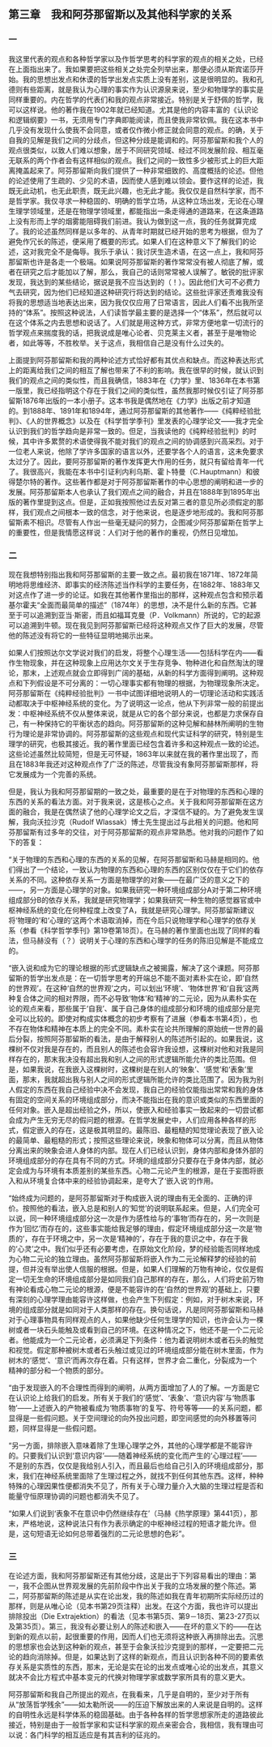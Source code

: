 ## 第三章　我和阿芬那留斯以及其他科学家的关系

### 一

我这里代表的观点和各种哲学家以及作哲学思考的科学家的观点的相关之处，已经在上面指出来了。我如果要把这些相关之处完全列举出来，那便必须从斯宾诺莎开始。我的思想出发点和休谟的哲学出发点实质上没有差别，这是很明显的。我和孔德则有些距离，就是我认为心理的事实作为认识源泉来说，至少和物理学的事实是同样重要的。内在哲学的代表们和我的观点非常接近。特别是关于舒佩的哲学，我可以这样说。他的著作我在1902年就已经知道。尤其是他的内容丰富的《认识论和逻辑纲要》一书，无须用专门字典即能阅读，而且使我非常钦佩。我在这本书中几乎没有发现什么使我不会同意，或者仅作微小修正就会同意的观点。的确，关于自我的见解是我们之间的分歧点，但这种分歧是能调和的。阿芬那留斯和我个人的观点很类似，以致人们难以想象，居于不同研究领域、经过不同发展阶段、相互毫无联系的两个作者会有这样相似的观点。我们之间的一致性多少被形式上的巨大距离掩盖起来了。阿芬那留斯向我们提供了一种非常细致的、高度概括的论述。但他的论述使用了生疏的、少见的术语，因而使人感到难以领会。要作这样的论述，我既无此动机，也无此职责，既无此兴趣，也无此才能。我仅仅是自然科学家，而不是哲学家。我仅寻求一种稳固的、明确的哲学立场，从这种立场出发，无论在心理生理学领域里，还是在物理学领域里，都能指出一条走得通的道路来，在这条道路上没有形而上学的烟雾能阻碍我们前进。我认为做到这一点，我的任务就算完成了。我的论述虽然同样是以多年的、从青年时期就已经开始的思考为根据，但为了避免作冗长的陈述，便采用了概要的形式。如果人们在这种意义下了解我们的论述，这对我完全不是侮辱。我乐于承认：我讨厌生造术语，在这一点上，我和阿芬那留斯也许是各走一个极端。如果说阿芬那留斯的著作常常没有被人彻底了解，或者在研究之后才能加以了解，那么，我自己的话则常常被人误解了。敏锐的批评家发现，我达到的某些结论，据说是我不应当达到的（！）。因此他们大可不必费力气去研究，因为他们已经知道这种研究行将达到的结论。这些批评家还责难我没有将我的思想适当地表达出来，因为我仅仅应用了日常语言，因此人们看不出我所坚持的“体系”。按照这种说法，人们读哲学最主要的是选择一个“体系”，然后就可以在这个体系之内去思想和说话了。人们就是用这种方式，非常方便地拿一切流行的哲学观点来揣度我的话，把我说成是唯心论者、贝克莱主义者，甚至于是唯物论者，如此等等，不胜枚举。关于这点，我相信自己是没有什么过失的。

上面提到阿芬那留斯和我的两种论述方式恰好都有其优点和缺点。而这种表达形式上的距离给我们之间的相互了解也带来了不利的影响。我在很早的时候，就认识到我们的观点之间的类似性，而且我确信，1883年在《力学》里、1836年在本书第一版里，我已经指明这个存在于我们之间的类似性，虽然我那时候仅引证了阿芬那留斯1876年出版的一本小册子。这本书我是偶然地在《力学》出版之前才知道的。到1888年、1891年和1894年，通过阿芬那留斯的其他著作——《纯粹经验批判》、《人的世界概念》以及在《科学哲学季刊》里发表的心理学论文——我才完全认识到我们的哲学趋向是非常一致的。但足，当我读他的《纯粹经验批判》的时候，其中许多累赘的术语使得我不能对我们的观点之间的协调感到兴高采烈。对于一位老人来说，他除了学许多国家的语言以外，还要学各个人的语言，这未免要求太过分了。因此，要阿芬那留斯的著作发挥更大作用的任务，就只有留给青年一代了。我很高兴，我能在本书中引证利内利乌斯、霍卜特曼（C.Hauptmann）和彼得楚尔特的著作。这些著作都是对于阿芬那留斯著作的中心思想的阐明和进一步的发展。阿芬那留斯本人也承认了我们观点之间的融合，并且在1888年到1895年出版的著作里提到这点。但是，正如我按照他过去反对第三者的意见所必须假定的那样，我们观点之间根本一致的信念，对于他来说，也是逐步地形成的。我和阿芬那留斯素不相识。尽管有人作出一些毫无疑问的努力，企图减少阿芬那留斯在哲学上的重要性，但是我情愿这样说：人们对于他的著作的重视，仍然日见增加。

### 二

现在我想特别指出我和阿芬那留斯的主要一致之点。最初我在1871年、1872年简明地将思维经济、即事实的经济陈述当作科学的主要任务，在1882年、1883年又对这点作了进一步的论证。如我在其他著作里指出的那样，这种观点包含和预示着基尔霍夫“全面而最简单的描述”（1874年）的思想，决不是什么新的东西。它甚至于可以追溯到亚当·斯密，而且如福耳克曼（P．Volkmann）所说的，它的起源可以追溯到牛顿。现在我见到阿芬那留斯已经将这种观点又作了巨大的发展，尽管他的陈述没有将它的一些特征显明地揭示出来。

如果人们按照达尔文学说对我们的启发，将整个心理生活——包括科学在内——看作生物现象，并在这种现象上应用达尔文关于生存竞争、物种进化和自然淘汰的理论，那末，上述观点就会立即得到广阔的基础，从新的科学方面得到阐明。这种观点和下列假设是不可分离的：一切心理事实都有物理的根据，为物理现象所决定。阿芬那留斯在《纯粹经验批判》一书中试图详细地说明人的一切理论活动和实践活动都取决于中枢神经系统的变化。为了说明这一论点，他从下列非常一般的前提出发：中枢神经系统不仅从整体来说，就是从它的各个部分来说，也都是力求保存自己，有一种保持它的平衡状态的趋向。阿芬那留斯的这种见解和赫林所阐明的生物行为理论是非常协调的。阿芬那留斯的这些观点和现代实证科学的研究，特别是生理学的研究，也极其接近。我的著作里面已经包含着许多和这种观点一致的论述。这些论述虽然比较简短，但是无可怀疑，1863年以来就在我的著作里出现了，而且在1883年我还对这种观点作了广泛的陈述，尽管我没有象阿芬那留斯那样，将它发展成为一个完善的系统。

但是，我认为我和阿芬那留期的一致之处，最重要的是在于对物理的东西和心理的东西的关系的看法方面。对于我来说，这是核心之点。关于我和阿芬那留斯在这方面的融合，我是在偶然读了他的心理学论文之后，才深信不疑的。为了避免发生误解，我向沃拉沙克（Rudolf Wlassak）博士先生提出过与此相关的问题。他和阿芬那留斯有过多年的交往，对于阿芬那留斯的观点非常熟悉。他对我的问题作了如下的答复：

“关于物理的东西和心理的东西的关系的见解，在阿芬那留斯和马赫是相同的。他们得出了一个结论，一致认为物理的东西和心理的东西的区别仅仅在于它们的依存关系的不同。这种依存关系一方面是物理学的对象——在最广泛的意义之下的——，另一方面是心理学的对象。如果我研究一种环境组成部分A对于第二种环境组成部分B的依存关系，我就是研究物理学；如果我研究一种生物的感觉器官或中枢神经系统的变化在何种程度上改变了A，我就是研究心理学。阿芬那留斯建议将‘物理的’和‘心理的’这两个术语取消掉，而在今后只说物理学和心理学的依存关系（参看《科学哲学季刊》第19卷第18页）。在马赫的著作里面也出现了同样的看法，但马赫没有（？）说明关于心理的东西和心理学的任务的陈旧见解是不能成立的。

“嵌入说和成为它的理论根据的形式逻辑缺点之被揭露，解决了这个课题。阿芬那留斯的哲学出发点是：在一切哲学思考的开端总不能不面对素朴实在论，即‘自然的世界观’。在这种‘自然的世界观’之内，可以划出‘环境’、‘物体世界’和‘自我’这两种复合体之间的相对界限，而不必导致‘物体’和‘精神’的二元论，因为从素朴实在论的观点来看，那些属于‘自我’、属于自己身体的组成部分和环境的组成部分是完全可以比较的。即使对构成实体概念的初步考察有了进展（参看本书第4页），也不存在物体和精神在本质上的完全不同。素朴实在论共所理解的原始统一世界的最后分裂，按照阿芬那留斯的看法，是由于解释别人的陈述所引起的。如果我说，这棵树不仅对我是存在的，而且别人的陈述也会容许我设想，这棵树对他和对我是同样存在的，那末我决没有超出我和别人之间的形式逻辑所能允许的类比范围。但是，如果我说，在我嵌入这棵树时，这棵树是在别人的‘映象’、‘感觉’和‘表象’里面，那末，我就超出我与别人之间的形式逻辑所能允许的类比范围了。因为我为别人假定的东西在我自己经验中决不会发现，我自己的经验仅能指出常常和我的身体有固定的空间关系的环境组成部分，而决不能指出在我的意识或类似的东西里面的任何对象。嵌入是超出经验之外，所以，使嵌入和经验事实一致起来的一切尝试都会成为产生无穷无尽的假问题的根源。在哲学发展史中，人们应用各种各样的形式，假定嵌入的存在，这是极其明显的。最陈旧、最粗糙的知觉理论表现了嵌入论的最简单、最粗糙的形式；按照这些理论来说，映象和物体可以分离，而且从物体分离出来的映象会进人身体的内部。现在人们已经认识到，身体内部和身体外部的环境组成部分的存在具有不同的方式。环境的组成部分只要存在于身体内部，就必定会成为与环境有本质差别的某些东西。心物二元论产生的根源，是在于妄图将嵌入和从环境复合体中来的经验协调起来，是夸大了‘嵌入说’的作用。

“始终成为问题的，是阿芬那留斯对于构成嵌入说的理由有无全面的、正确的评价。按照他的看法，嵌入总是和别人的‘知觉’的说明联系起来。但是，人们完全可以说，同一种环境组成部分这一次是作为感性给与的‘事物’而存在的，另一次则是作为‘回忆’而存在的，这些事实能给我足够的理由，假定环境组成部分这一次是‘物质的’，存在于环境之中，另一次是‘精神的’，存在于我的意识之中，存在于我的‘心灵’之中。我们似乎还有必要考虑，在原始文化阶段，梦的经验能否同样地成为心物二元论的独立理由。虽然阿芬那留斯将嵌入作为二元论解释梦的经验的前提，但并没有举出使人信服的根据。但是，如果人们理解的万物有神论，仅仅是假定一切无生命的环境组成部分是如同我们自己那样的存在，那么，人们将史前万物有神论看成心物二元论的根源，便是不能容许的在‘自然的世界观’的基础上，只要有深刻的心理学理由能容许这样做，也会产生下列假定：例如，对于树木来说，环境的组成部分就是如同对于人类那样的存在。换句话说，凡是同阿芬那留斯和马赫对于心理事物具有同样观点的人，如果他缺少任何生理学的知识，也许会认为一棵树或者一块石头能触及或看到自己的环境。在这种情况之下，他还不是一个二元论者。他能成为一个二元论者，必须满足下列条件：他为着说明树木或者石头的触觉和视觉。假定那种被树木或者石头触过或见过的环境组成部分能在树木里面，作为树木的‘感觉’、‘意识’而再次存在着。只有这样，世界才会二重化，分裂成为一个精神的部分和一个物质的部分。

“由于发现嵌入的不合理性而得到的阐明，从两方面增加了人的了解。一方面是它在认识论上给我们的启发。所有关于我们的‘感觉’、‘表象’、‘意识内容’与‘物质事物’——上述嵌入的产物被看成为‘物质事物’的复写、符号等等——的关系问题，都显得是一些假问题。关于空间理论的向外投出问题，即空间感觉的向外移置等问题，同样显得是一些假问题。

“另一方面，排除嵌入意味着除了生理心理学之外，其他的心理学都是不能容许的。只要我们认识到‘意识内容’——随着神经系统的变化而产生的‘心理过程’——不是别的东西，仅仅是我给别人引入，而且最后也给自己引入的环境组成部分，那末，我们在神经系统里面除了生理过程之外，就找不到任何其他东西。这样，种种特殊的心理因果性便都消失不见了，所有关于心理力量介入大脑的生理过程是否和能量守恒原理协调的问题也都消失不见了。

“如果人们说到‘表象不在意识中仍然继续存在’（马赫《热学原理》第441页），那末，严格地说，这种说法只有作为表示确定的中枢神经过程的短语才能允许。但是，这句短语无论如何总带着强烈的二元论思想的色彩”。

### 三

在论述方面，我和阿芬那留斯还有其他分歧，这是出于下列容易看出的理由：第一，我不企图从世界观发展的先前阶段中作出关于我的立场发展的整个陈述。第二，阿芬那留斯的陈述是从实在论出发，我的陈述如我在青年初期所实际经历过的那样，则是从唯心论（见本书第29页注释）出发。在这个方面，我也许可以提出排除投出（Die Extrajektion）的看法（见本书第5页、第9－18页、第23-27页以及第35页）。第三，我没有必要让别人的陈述和嵌入——在坏的意义下的——在达到新的观点以前，起很重要的作用，因而人们也无须将这种嵌入再排除出去。沉思的思想家也会达到这种新的观点，甚至于会象沃拉沙克提到的那样，一定要把二元论的趋向消除掉。但是，如果达到了这样的新观点，而且认识到各种不同的要素依存关系是实质性的东西，那末，无论是实在论的出发点或唯心论的出发点，其意义就决不会比方程式中基本变元的代换对物理学家或数学家所具有的意义更大。

阿芬那留斯和我自己所提出的观点，在我看来，几乎是自明的，至少对于所有从“放荡哲学残余”——如太勒所说——的压迫下解放出来的人来说是自明的。这样的自明性永远是科学体系的稳固基础。由于各种各样的哲学思想家所走的道路彼此接近，特别是由于一般哲学家和实证科学家的观点亲密会合，我相信，我有理由可以说：各门科学的相互适应是有其吉利的征兆的。